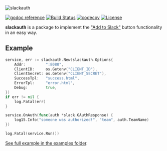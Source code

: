 <img src="https://rawgit.com/mvader/slackauth/master/logo.svg" alt="slackauth" />

[![godoc reference](https://cdn.rawgit.com/mvader/2faf5060e6cb109617ef5548836532aa/raw/2f5e2f2e934f6dde4ec4652ff0ae6d5c83cbfd6a/godoc.svg)](https://godoc.org/github.com/mvader/slackauth) [![Build Status](https://travis-ci.org/mvader/slackauth.svg?branch=master)](https://travis-ci.org/mvader/slackauth) [![codecov](https://codecov.io/gh/mvader/slackauth/branch/master/graph/badge.svg)](https://codecov.io/gh/mvader/slackauth) [![License](http://img.shields.io/:license-mit-blue.svg)](http://doge.mit-license.org)

**slackauth** is a package to implement the ["Add to Slack"](https://api.slack.com/docs/slack-button) button functionality in an easy way.

## Example

```go
service, err := slackauth.New(slackauth.Options{
	Addr:         ":8080",
	ClientID:     os.Getenv("CLIENT_ID"),
	ClientSecret: os.Getenv("CLIENT_SECRET"),
	SuccessTpl:   "success.html",
	ErrorTpl:     "error.html",
	Debug:        true,
})
if err != nil {
	log.Fatal(err)
}

service.OnAuth(func(auth *slack.OAuthResponse) {
	log15.Info("someone was authorized!", "team", auth.TeamName)
})

log.Fatal(service.Run())
```

[See full example in the examples folder](https://github.com/mvader/slackauth/tree/master/examples).
